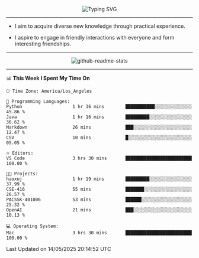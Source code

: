 <p align="center">
  <img src="https://readme-typing-svg.demolab.com?font=Fira+Code&weight=500&size=32&duration=2500&pause=1600&center=true&vCenter=true&random=false&width=1024&height=64&lines=Hi+there+%F0%9F%91%8B;I'm+delighted+you+could+make+it+here+%F0%9F%8E%89;I'm+Harry%2C+a+college+student+still+finding+my+way" alt="Typing SVG" />
</p>


---


- I aim to acquire diverse new knowledge through practical experience.

- I aspire to engage in friendly interactions with everyone and form interesting friendships.


---


<p align="center">
  <img src="https://github-readme-stats.vercel.app/api?username=Harry-Jing&show_icons=true" alt="github-readme-stats"/>
</p>


---

<!--START_SECTION:waka-->
📊 **This Week I Spent My Time On** 

```text
🕑︎ Time Zone: America/Los_Angeles

💬 Programming Languages: 
Python                   1 hr 36 mins        ███████████░░░░░░░░░░░░░░   45.86 % 
Java                     1 hr 16 mins        █████████░░░░░░░░░░░░░░░░   36.62 % 
Markdown                 26 mins             ███░░░░░░░░░░░░░░░░░░░░░░   12.47 % 
CSV                      10 mins             █░░░░░░░░░░░░░░░░░░░░░░░░   05.05 % 

🔥 Editors: 
VS Code                  3 hrs 30 mins       █████████████████████████   100.00 % 

🐱‍💻 Projects: 
haoxuj                   1 hr 19 mins        █████████░░░░░░░░░░░░░░░░   37.99 % 
CSE-416                  55 mins             ███████░░░░░░░░░░░░░░░░░░   26.57 % 
PACSSK-401006            53 mins             ██████░░░░░░░░░░░░░░░░░░░   25.32 % 
OpenAI                   21 mins             ███░░░░░░░░░░░░░░░░░░░░░░   10.13 % 

💻 Operating System: 
Mac                      3 hrs 30 mins       █████████████████████████   100.00 % 
```


 Last Updated on 14/05/2025 20:14:52 UTC
<!--END_SECTION:waka-->
